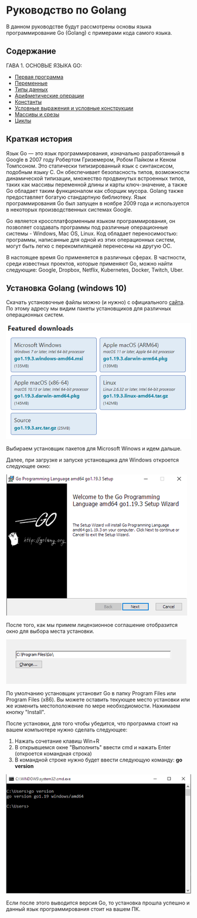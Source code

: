 # Руководство по Golang

В данном руководстве будут рассмотрены основы языка программирование Go (Golang) с примерами кода самого языка.

## Содержание

ГАВА 1. ОСНОВЫЕ ЯЗЫКА GO:

- [Первая программа](chapter_1/firstProg.md)
- [Переменные](chapter_1/var.md)
- [Типы данных](chapter_1/typeOf.md)
- [Арифметические операции](chapter_1/arith.md)
- [Константы](chapter_1/const.md)
- [Условные выражения и условные конструкции](chapter_1/condit.md)
- [Массивы и срезы](chapter_1/array.md)
- [Циклы](chapter_1/cicle.md)

## Краткая история

Язык Go — это язык программирования, изначально разработанный в Google в 2007 году Робертом Гриземером, Робом Пайком и Кеном Томпсоном. Это статически типизированный язык с синтаксисом, подобным языку C. Он обеспечивает безопасность типов, возможности динамической типизации, множество продвинутых встроенных типов, таких как массивы переменной длины и карты ключ-значение, а также Go обладает таким функционалом как сборщик мусора. Golang также предоставляет богатую стандартную библиотеку. Язык программирования Go был запущен в ноябре 2009 года и используется в некоторых производственных системах Google.

Go является кроссплатформенным языком программирования, он позволяет создавать программы под различные операционные системы - Windows, Mac OS, Linux. Код обладает переносимостью: программы, написанные для одной из этих операционных систем, могут быть легко с перекомпиляцией перенесены на другую ОС.

В настоящее время Go применяется в различных сферах. В частности, среди известных проектов, которые применяют Go, можно найти следующие: Google, Dropbox, Netflix, Kubernetes, Docker, Twitch, Uber.

## Установка Golang (windows 10)

Скачать установочные файлы можно (и нужно) с официального [сайта](https://go.dev/dl/). По этому адресу мы видим пакеты установщиков для различных операционных систем.

![](src/GolangDownloads.png)

Выбираем установщик пакетов для Microsoft Winows и идем дальше.

Далее, при загрузке и запуске установщика для Windows откроется следующее окно:

![](src/DownloadStep1.png)

После того, как мы примем лицензионное соглашение отобразится окно для выбора места установки.

![](src/DownloadStep2.png)

По умолчанию установщик установит Go в папку Program Files или Program Files (x86). Вы можете оставить текующее место установки или же изменить местоположение по мере необходиомости. Нажимаем кнопку "Install".

После установки, для того чтобы убедится, что программа стоит на вашем компьютере нужно сделать следующее:

1. Нажать сочетание клавиш Win+R
2. В открывшемся окне "Выполнить" ввести cmd и нажать Enter (откроется командная строка)
3. В командной строке нужно будет ввести следующую команду: **go version**

![](src/DownloadStep3.png)

Если после этого выводится версия Go, то установка прошла успешно и данный язык программирования стоит на вашем ПК.
